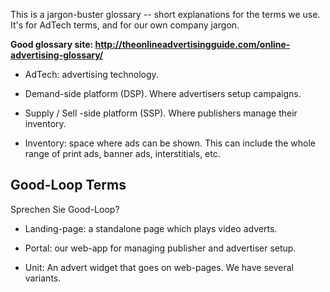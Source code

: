 This is a jargon-buster glossary -- short explanations for the terms we use. It's for AdTech terms, and for our own company jargon.

**Good glossary site: http://theonlineadvertisingguide.com/online-advertising-glossary/**

* AdTech: advertising technology.

* Demand-side platform (DSP). Where advertisers setup campaigns.

* Supply / Sell -side platform (SSP). Where publishers manage their inventory.

* Inventory: space where ads can be shown. This can include the whole range of print ads,  banner ads, interstitials, etc.

## Good-Loop Terms 

Sprechen Sie Good-Loop?

* Landing-page: a standalone page which plays video adverts.

* Portal: our web-app for managing publisher and advertiser setup.

* Unit: An advert widget that goes on web-pages. We have several variants.

